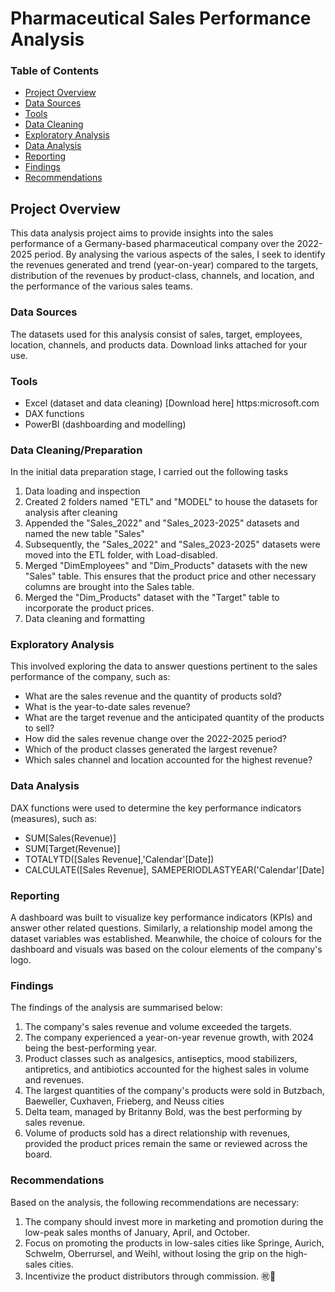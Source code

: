 # Pharmaceutical Sales Performance Analysis

### Table of Contents
- [Project Overview](#project-overview)
- [Data Sources](#data-sources)
- [Tools](#tools)
- [Data Cleaning](#data-cleaning)
- [Exploratory Analysis](#exploratory-analysis)
- [Data Analysis](#data-analysis)
- [Reporting](#reporting)
- [Findings](#findings)
- [Recommendations](#recommendations)
  
##  Project Overview
This data analysis project aims to provide insights into the sales performance of a Germany-based pharmaceutical company over the 2022-2025 period. By analysing the various aspects of the sales, I seek to identify the revenues generated and trend (year-on-year) compared to the targets, distribution of the revenues by product-class, channels, and location, and the performance of the various sales teams. 

### Data Sources
The datasets used for this analysis consist of sales, target, employees, location, channels, and products data. Download links attached for your use.

### Tools
- Excel (dataset and data cleaning) [Download here] https:microsoft.com
- DAX functions
- PowerBI (dashboarding and modelling)

### Data Cleaning/Preparation
  In the initial data preparation stage, I carried out the following tasks
  1. Data loading and inspection
  2. Created 2 folders named "ETL" and "MODEL" to house the datasets for analysis after cleaning
  3. Appended the "Sales_2022" and "Sales_2023-2025" datasets and named the new table "Sales"
  4. Subsequently, the "Sales_2022" and "Sales_2023-2025" datasets were moved into the ETL folder, with Load-disabled.
  5. Merged "DimEmployees" and "Dim_Products" datasets with the new "Sales" table. This ensures that the product price and other necessary columns are brought into the Sales table.
  6. Merged the "Dim_Products" dataset with the "Target" table to incorporate the product prices.
  7. Data cleaning and formatting

### Exploratory Analysis
This involved exploring the data to answer questions pertinent to the sales performance of the company, such as:
 - What are the sales revenue and the quantity of products sold?
 - What is the year-to-date sales revenue?
 - What are the target revenue and the anticipated quantity of the products to sell?
 - How did the sales revenue change over the 2022-2025 period?
 - Which of the product classes generated the largest revenue?
 - Which sales channel and location accounted for the highest revenue?

### Data Analysis
DAX functions were used to determine the key performance indicators (measures), such as:
- SUM[Sales(Revenue)]
- SUM[Target(Revenue)]
- TOTALYTD([Sales Revenue],'Calendar'[Date])
- CALCULATE([Sales Revenue], SAMEPERIODLASTYEAR('Calendar'[Date]

### Reporting
A dashboard was built to visualize key performance indicators (KPIs) and answer other related questions. Similarly, a relationship model among the dataset variables was established. Meanwhile, the choice of colours for the dashboard and visuals was based on the colour elements of the company's logo.

### Findings
The findings of the analysis are summarised below:
  1. The company's sales revenue and volume exceeded the targets.
  2. The company experienced a year-on-year revenue growth, with 2024 being the best-performing year. 
  3.  Product classes such as analgesics, antiseptics, mood stabilizers, antipretics, and antibiotics accounted for the highest sales in volume and revenues.
  4. The largest quantities of the company's products were sold in Butzbach, Baeweller, Cuxhaven, Frieberg, and Neuss cities
  5.  Delta team, managed by Britanny Bold, was the best performing by sales revenue.
  6.  Volume of products sold has a direct relationship with revenues, provided the product prices remain the same or reviewed across the board.

### Recommendations
Based on the analysis, the following recommendations are necessary:
 1. The company should invest more in marketing and promotion during the low-peak sales months of January, April, and October.
 2. Focus on promoting the products in low-sales cities like Springe, Aurich, Schwelm, Oberrursel, and Weihl, without losing the grip on the high-sales cities.
 3. Incentivize the product distributors through commission.
㊗️🥇

